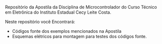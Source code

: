 Repositório da Apostila da Disciplina de Microcontrolador do Curso Técnico em Eletrônica do Instituto Estadual Cecy Leite Costa.

Neste repositório você Encontrará:

- Códigos fonte dos exemplos mencionados na Apostila
- Esquemas elétricos para montagem para testes dos códigos fonte.
